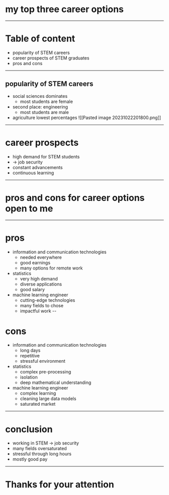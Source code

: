 # my top three career options
---
# Table of content
- popularity of STEM careers
- career prospects of STEM graduates
- pros and cons
---
## popularity of STEM careers
- social sciences dominates
	- most students are female
- second place: engineering
	- most students are male
- agriculture lowest percentages
![[Pasted image 20231022201800.png]]
---
# career prospects
- high demand for STEM students
- -> job security
- constant advancements
- continuous learning
---
# pros and cons for career options open to me
---
# pros 
- information and communication technologies
	- needed everywhere
	- good earnings
	- many options for remote work
- statistics
	- very high demand
	- diverse applications
	- good salary
- machine learning engineer
	- cutting-edge technologies
	- many fields to chose
	- impactful work
--
# cons
- information and communication technologies
	- long days
	- repetitive
	- stressful environment
- statistics
	- complex pre-processing
	- isolation
	- deep mathematical understanding
- machine learning engineer
	- complex learning
	- cleaning large data models
	- saturated market
---
# conclusion
- working in STEM -> job security
- many fields oversaturated
- stressful through long hours
- mostly good pay
---
# Thanks for your attention

